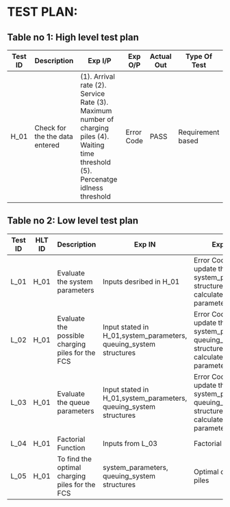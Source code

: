# TEST PLAN:

## Table no 1: High level test plan

| **Test ID** | **Description**                                              | **Exp I/P** | **Exp O/P** | **Actual Out** |**Type Of Test**  |    
|-------------|--------------------------------------------------------------|------------|-------------|----------------|------------------|
|  H_01   |Check for the the data entered|(1). Arrival rate (2). Service Rate (3). Maximum number of charging piles (4). Waiting time threshold (5). Percenatge idlness threshold| Error Code  |PASS|Requirement based |



## Table no 2: Low level test plan

| **Test ID** | **HLT ID** | **Description**                                              | **Exp IN** | **Exp OUT** | **Actual Out** |**Type Of Test**  |    
|-------------|-----|--------------------------------------------------------------|------------|-------------|----------------|------------------|
|  L_01       |H_01    |Evaluate the system parameters |Inputs desribed in H_01| Error Code and update the system_parameters structure from the calculated parameters| SUCCESS |Requirement based |
|  L_02    |H_01    |Evaluate the possible charging piles for the FCS|Input stated in H_01,system_parameters, queuing_system structures |Error Code and update the system_parameters, queuing_system structures from the calculated parameters|SUCCESS|Requirement based|
|  L_03       |H_01   |Evaluate the queue parameters  | Input stated in H_01,system_parameters, queuing_system structures|Error Code and update the system_parameters, queuing_system structures from the calculated parameters|SUCCESS|Requirement based|
|  L_04       |H_01   |Factorial Function|Inputs from L_03|Factorial of input|SUCCESS |Requirement based|
|  L_05       |H_01   |To find the optimal charging piles for the FCS|system_parameters, queuing_system structures|Optimal charging piles|SUCCESS |Requirement based|

